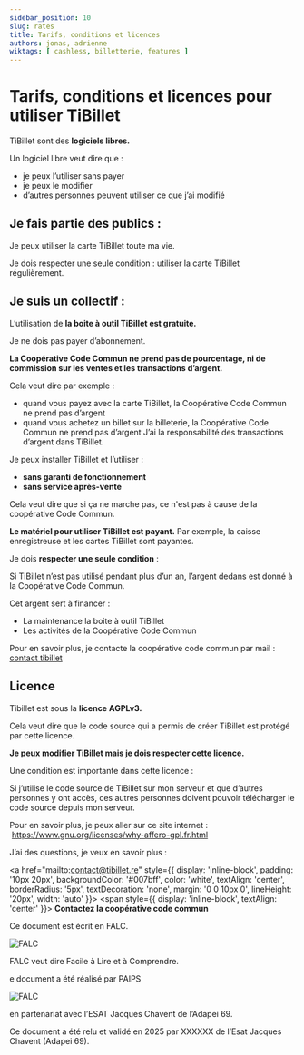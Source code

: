 ```yaml
---
sidebar_position: 10
slug: rates
title: Tarifs, conditions et licences
authors: jonas, adrienne
wiktags: [ cashless, billetterie, features ]
---
```


# Tarifs, conditions et licences pour utiliser TiBillet

TiBillet sont des **logiciels libres.** 

Un logiciel libre veut dire que :

- je peux l’utiliser sans payer
- je peux le modifier
- d’autres personnes peuvent utiliser ce que j’ai modifié

## Je fais partie des publics : 

Je peux utiliser la carte TiBillet toute ma vie. 

Je dois respecter une seule condition : utiliser la carte TiBillet régulièrement.

## Je suis un collectif :

L’utilisation de **la boite à outil TiBillet est gratuite.**

Je ne dois pas payer d’abonnement. 

**La Coopérative Code Commun ne prend pas de pourcentage, ni de commission sur les ventes et les transactions d’argent.**

Cela veut dire par exemple : 

- quand vous payez avec la carte TiBillet, la Coopérative Code Commun ne prend pas d’argent
- quand vous achetez un billet sur la billeterie, la Coopérative Code Commun ne prend pas d’argent
J’ai la responsabilité des transactions d’argent dans TiBillet.

Je peux installer TiBillet et l’utiliser : 

- **sans garanti de fonctionnement**
- **sans service après-vente**

Cela veut dire que si ça ne marche pas, ce n'est pas à cause de la coopérative Code Commun. 

**Le matériel pour utiliser TiBillet est payant.**
Par exemple, la caisse enregistreuse et les cartes TiBillet sont payantes. 

Je dois **respecter une seule condition** :

Si TiBillet n’est pas utilisé pendant plus d’un an, l’argent dedans est donné à la Coopérative Code Commun. 

Cet argent sert à financer : 

- La maintenance la boite à outil TiBillet
- Les activités de la Coopérative Code Commun


Pour en savoir plus, je contacte la coopérative code commun par mail : [contact tibillet](mailto:contact@tibillet.re)


## Licence 

Tibillet est sous la **licence AGPLv3.**

Cela veut dire que le code source qui a permis de créer TiBillet est protégé par cette licence. 

**Je peux modifier TiBillet mais je dois respecter cette licence.**

Une condition est importante dans cette licence : 

Si j’utilise le code source de TiBillet sur mon serveur et que d’autres personnes y ont accès, ces autres personnes doivent pouvoir télécharger le code source depuis mon serveur. 

Pour en savoir plus, je peux aller sur ce site internet :  https://www.gnu.org/licenses/why-affero-gpl.fr.html

J’ai des questions, je veux en savoir plus : 

<a href="mailto:contact@tibillet.re" 
   style={{ display: 'inline-block', padding: '10px 20px', backgroundColor: '#007bff', color: 'white', textAlign: 'center', borderRadius: '5px', textDecoration: 'none', margin: '0 0 10px 0', lineHeight: '20px', width: 'auto' }}>
  <span style={{ display: 'inline-block', textAlign: 'center' }}>
    <strong>Contactez la coopérative code commun</strong>
  </span>
</a>


<div style={{ display: 'flex', alignItems: 'center', gap: 10, marginBottom: 20}}>
  <p style={{ whiteSpace: 'nowrap', marginBottom: 0 }}>Ce document est écrit en FALC.</p>
  <img
    src={require('/static/img/falc.png').default}
    alt="FALC"
    style={{ width: '1O%' }}
  />
</div>


FALC veut dire Facile à Lire et à Comprendre.

<div style={{ display: 'flex', alignItems: 'center', gap: 10, marginBottom: 20}}>
  <p style={{ whiteSpace: 'nowrap', marginBottom: 0 }}>e document a été réalisé par PAIPS</p>
  <img
    src={require('/static/img/paips.png').default}
    alt="FALC"
    style={{ width: '1O%' }}
  />
</div>

en partenariat avec l’ESAT Jacques Chavent
de l’Adapei 69.

Ce document a été relu et validé en 2025 par XXXXXX
de l’Esat Jacques Chavent (Adapei 69).

